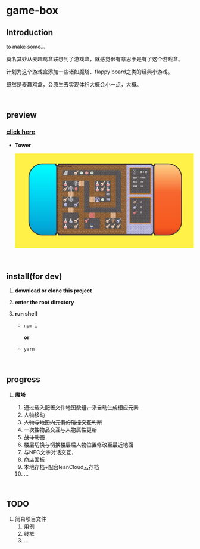 # game-box

## Introduction

~~to make some...~~

莫名其妙从麦趣鸡盒联想到了游戏盒，就感觉很有意思于是有了这个游戏盒。

计划为这个游戏盒添加一些诸如魔塔、flappy board之类的经典小游戏。

既然是麦趣鸡盒，会原生去实现体积大概会小一点，大概。

<br>

## preview

### [click here](https://jerryfangr.github.io/game-box/dist/index.html)



* **Tower**

  ![preview-tower-01](other/preview/tower-01.jpg)

<br>



## install(for dev)

1. **download or clone this project**

2. **enter the root directory**

3. **run shell**

   * ```bash
     npm i
     ```

     **or**

   * ```bash
     yarn
     ```

<br>

## progress

1. **魔塔**

   1. ~~通过载入配置文件地图数组，来自动生成相应元素~~
   2. ~~人物移动~~
   3. ~~人物与地图内元素的碰撞交互判断~~
   4. ~~一次性物品交互与人物属性更新~~
   5. ~~战斗动画~~
   6. ~~楼层切换与切换楼层后人物位置修改至最近地面~~
   7. 与NPC文字对话交互，
   8. 商店面板
   9. 本地存档+配合leanCloud云存档
   10. ...

<br>

## TODO

1. 简易项目文件
   1. 用例
   2. 线框
   3. ...